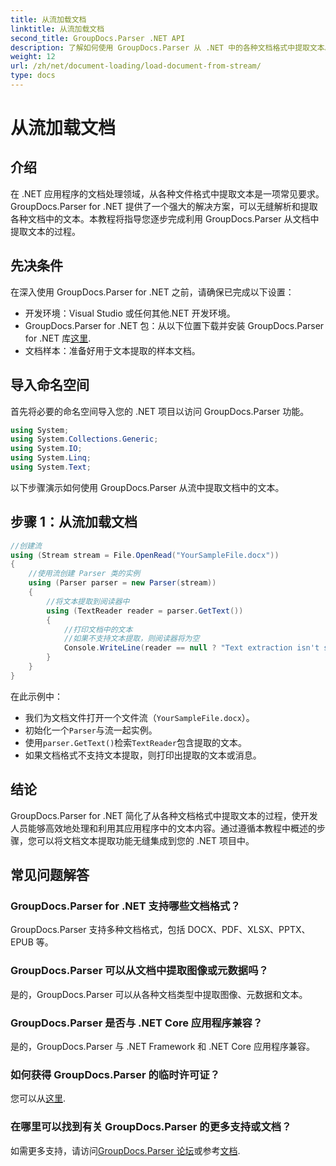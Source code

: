 ```yaml
---
title: 从流加载文档
linktitle: 从流加载文档
second_title: GroupDocs.Parser .NET API
description: 了解如何使用 GroupDocs.Parser 从 .NET 中的各种文档格式中提取文本。带有代码示例的分步指南。
weight: 12
url: /zh/net/document-loading/load-document-from-stream/
type: docs
---
```

# 从流加载文档

## 介绍
在 .NET 应用程序的文档处理领域，从各种文件格式中提取文本是一项常见要求。GroupDocs.Parser for .NET 提供了一个强大的解决方案，可以无缝解析和提取各种文档中的文本。本教程将指导您逐步完成利用 GroupDocs.Parser 从文档中提取文本的过程。
## 先决条件
在深入使用 GroupDocs.Parser for .NET 之前，请确保已完成以下设置：
- 开发环境：Visual Studio 或任何其他.NET 开发环境。
-  GroupDocs.Parser for .NET 包：从以下位置下载并安装 GroupDocs.Parser for .NET 库[这里](https://releases.groupdocs.com/parser/net/).
- 文档样本：准备好用于文本提取的样本文档。
## 导入命名空间
首先将必要的命名空间导入您的 .NET 项目以访问 GroupDocs.Parser 功能。
```csharp
using System;
using System.Collections.Generic;
using System.IO;
using System.Linq;
using System.Text;
```

以下步骤演示如何使用 GroupDocs.Parser 从流中提取文档中的文本。
## 步骤 1：从流加载文档
```csharp
//创建流
using (Stream stream = File.OpenRead("YourSampleFile.docx"))
{
    //使用流创建 Parser 类的实例
    using (Parser parser = new Parser(stream))
    {
        //将文本提取到阅读器中
        using (TextReader reader = parser.GetText())
        {
            //打印文档中的文本
            //如果不支持文本提取，则阅读器将为空
            Console.WriteLine(reader == null ? "Text extraction isn't supported" : reader.ReadToEnd());
        }
    }
}
```
在此示例中：
- 我们为文档文件打开一个文件流（`YourSampleFile.docx`）。
- 初始化一个`Parser`与流一起实例。
- 使用`parser.GetText()`检索`TextReader`包含提取的文本。
- 如果文档格式不支持文本提取，则打印出提取的文本或消息。
## 结论
GroupDocs.Parser for .NET 简化了从各种文档格式中提取文本的过程，使开发人员能够高效地处理和利用其应用程序中的文本内容。通过遵循本教程中概述的步骤，您可以将文档文本提取功能无缝集成到您的 .NET 项目中。

## 常见问题解答
### GroupDocs.Parser for .NET 支持哪些文档格式？
GroupDocs.Parser 支持多种文档格式，包括 DOCX、PDF、XLSX、PPTX、EPUB 等。
### GroupDocs.Parser 可以从文档中提取图像或元数据吗？
是的，GroupDocs.Parser 可以从各种文档类型中提取图像、元数据和文本。
### GroupDocs.Parser 是否与 .NET Core 应用程序兼容？
是的，GroupDocs.Parser 与 .NET Framework 和 .NET Core 应用程序兼容。
### 如何获得 GroupDocs.Parser 的临时许可证？
您可以从[这里](https://purchase.groupdocs.com/temporary-license/).
### 在哪里可以找到有关 GroupDocs.Parser 的更多支持或文档？
如需更多支持，请访问[GroupDocs.Parser 论坛](https://forum.groupdocs.com/c/parser/17)或参考[文档](https://tutorials.groupdocs.com/parser/net/).
